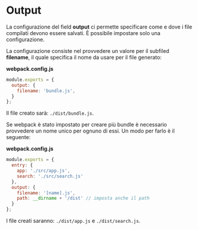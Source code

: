 # Output

La configurazione del field **output** ci permette specificare come e dove i file compilati devono essere salvati. È possibile impostare solo una configurazione.

La configurazione consiste nel provvedere un valore per il subfiled **filename**, il quale specifica il nome da usare per il file generato:

__webpack.config.js__
```javascript
module.exports = {
  output: {
    filename: 'bundle.js',
  }
};
```

Il file creato sarà: `./dist/bundle.js`.

Se webpack è stato impostato per creare più bundle è necessario provvedere un nome unico per ognuno di essi. Un modo per farlo è il seguente:

__webpack.config.js__
```javascript
module.exports = {
  entry: {
    app: './src/app.js',
    search: './src/search.js'
  },
  output: {
    filename: '[name].js',
    path: __dirname + '/dist' // imposta anche il path
  }
};
```

I file creati saranno: `./dist/app.js` e `./dist/search.js`.
